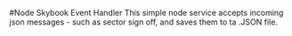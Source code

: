 #Node Skybook Event Handler
This simple node service accepts incoming json messages - such as sector sign off, and saves them to ta .JSON file.
